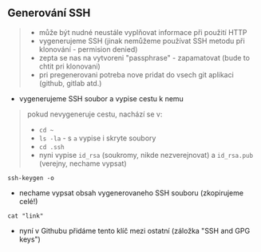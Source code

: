 ## Generování SSH
> - může být nudné neustále vyplňovat informace při použití HTTP
> - vygenerujeme SSH (jinak nemůžeme používat SSH metodu při klonování - permision denied)
> - zepta se nas na vytvoreni "passphrase" - zapamatovat (bude to chtit pri klonovani)
> - pri pregenerovani potreba nove pridat do vsech git aplikaci (github, gitlab atd.)

- vygenerujeme SSH soubor a vypise cestu k nemu
> pokud nevygeneruje cestu, nachází se v:
> - `cd ~`
> - `ls -la` - s `a` vypise i skryte soubory
> - `cd .ssh`
> - nyni vypise `id_rsa` (soukromy, nikde nezverejnovat) a `id_rsa.pub` (verejny, nechame vypsat)
```
ssh-keygen -o
```
- nechame vypsat obsah vygenerovaneho SSH souboru (zkopirujeme celé!)
```
cat "link"
```
- nyní v Githubu přidáme tento klíč mezi ostatní (záložka "SSH and GPG keys")